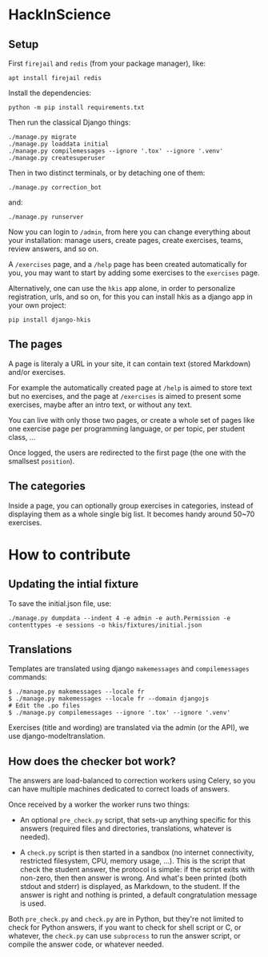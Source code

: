 # HackInScience

## Setup

First `firejail` and `redis` (from your package manager), like:

    apt install firejail redis

Install the dependencies:

    python -m pip install requirements.txt

Then run the classical Django things:

    ./manage.py migrate
    ./manage.py loaddata initial
    ./manage.py compilemessages --ignore '.tox' --ignore '.venv'
    ./manage.py createsuperuser

Then in two distinct terminals, or by detaching one of them:

    ./manage.py correction_bot

and:

    ./manage.py runserver


Now you can login to `/admin`, from here you can change everything
about your installation: manage users, create pages, create exercises,
teams, review answers, and so on.

A `/exercises` page, and a `/help` page has been created automatically
for you, you may want to start by adding some exercises to the
`exercises` page.

Alternatively, one can use the `hkis` app alone, in order to
personalize registration, urls, and so on, for this you can install
hkis as a django app in your own project:

    pip install django-hkis


## The pages

A page is literaly a URL in your site, it can contain text (stored
Markdown) and/or exercises.

For example the automatically created page at `/help` is aimed to
store text but no exercises, and the page at `/exercises` is aimed to
present some exercises, maybe after an intro text, or without any
text.

You can live with only those two pages, or create a whole set of pages
like one exercise page per programming language, or per topic, per
student class, ...

Once logged, the users are redirected to the first page (the one with
the smallsest `position`).


## The categories

Inside a page, you can optionally group exercises in categories,
instead of displaying them as a whole single big list. It becomes
handy around 50~70 exercises.


# How to contribute


## Updating the intial fixture

To save the initial.json file, use:

    ./manage.py dumpdata --indent 4 -e admin -e auth.Permission -e contenttypes -e sessions -o hkis/fixtures/initial.json


## Translations

Templates are translated using django `makemessages` and `compilemessages` commands:

```
$ ./manage.py makemessages --locale fr
$ ./manage.py makemessages --locale fr --domain djangojs
# Edit the .po files
$ ./manage.py compilemessages --ignore '.tox' --ignore '.venv'
```

Exercises (title and wording) are translated via the admin (or the
API), we use django-modeltranslation.


## How does the checker bot work?

The answers are load-balanced to correction workers using Celery, so
you can have multiple machines dedicated to correct loads of answers.

Once received by a worker the worker runs two things:

- An optional `pre_check.py` script, that sets-up anything specific
  for this answers (required files and directories, translations,
  whatever is needed).

- A `check.py` script is then started in a sandbox (no internet
  connectivity, restricted filesystem, CPU, memory usage, …).
  This is the script that check the student answer, the protocol is
  simple: if the script exits with non-zero, then then answer is
  wrong. And what's been printed (both stdout and stderr) is
  displayed, as Markdown, to the student. If the answer is right and
  nothing is printed, a default congratulation message is used.

Both `pre_check.py` and `check.py` are in Python, but they're not
limited to check for Python answers, if you want to check for shell
script or C, or whatever, the `check.py` can use `subprocess` to run
the answer script, or compile the answer code, or whatever needed.
